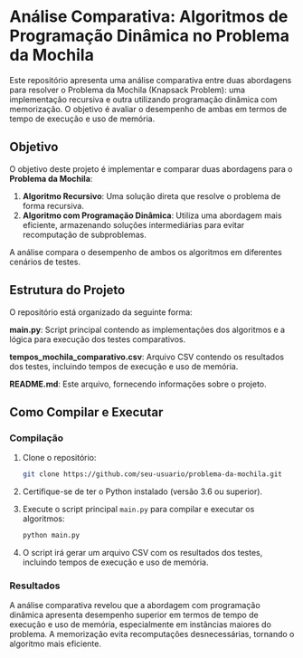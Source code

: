 
# Análise Comparativa: Algoritmos de Programação Dinâmica no Problema da Mochila

Este repositório apresenta uma análise comparativa entre duas abordagens para resolver o Problema da Mochila (Knapsack Problem): uma implementação recursiva e outra utilizando programação dinâmica com memorização. O objetivo é avaliar o desempenho de ambas em termos de tempo de execução e uso de memória.

## Objetivo

O objetivo deste projeto é implementar e comparar duas abordagens para o **Problema da Mochila**:
1. **Algoritmo Recursivo**: Uma solução direta que resolve o problema de forma recursiva.
2. **Algoritmo com Programação Dinâmica**: Utiliza uma abordagem mais eficiente, armazenando soluções intermediárias para evitar recomputação de subproblemas.

A análise compara o desempenho de ambos os algoritmos em diferentes cenários de testes.

## Estrutura do Projeto

O repositório está organizado da seguinte forma:

**main.py**: Script principal contendo as implementações dos algoritmos e a lógica para execução dos testes comparativos.

**tempos_mochila_comparativo.csv**: Arquivo CSV contendo os resultados dos testes, incluindo tempos de execução e uso de memória.

**README.md**: Este arquivo, fornecendo informações sobre o projeto.

## Como Compilar e Executar

### Compilação

1. Clone o repositório:

   ```bash
   git clone https://github.com/seu-usuario/problema-da-mochila.git
   ```
2. Certifique-se de ter o Python instalado (versão 3.6 ou superior).

3. Execute o script principal `main.py` para compilar e executar os algoritmos:

   ```bash
   python main.py
   ```
4. O script irá gerar um arquivo CSV com os resultados dos testes, incluindo tempos de execução e uso de memória.

### Resultados
A análise comparativa revelou que a abordagem com programação dinâmica apresenta desempenho superior em termos de tempo de execução e uso de memória, especialmente em instâncias maiores do problema. A memorização evita recomputações desnecessárias, tornando o algoritmo mais eficiente.

